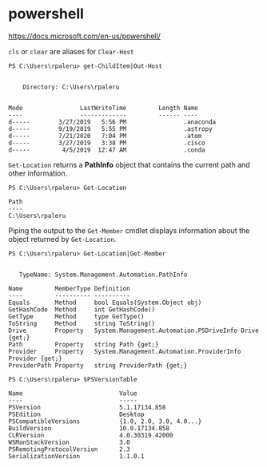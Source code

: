 # powershell
https://docs.microsoft.com/en-us/powershell/

```cls``` or ```clear``` are aliases for ```Clear-Host```

```
PS C:\Users\rpaleru> get-ChildItem|Out-Host


    Directory: C:\Users\rpaleru


Mode                LastWriteTime         Length Name
----                -------------         ------ ----
d-----        3/27/2019   5:56 PM                .anaconda
d-----        9/19/2019   5:55 PM                .astropy
d-----        7/21/2020   7:04 PM                .atom
d-----        3/27/2019   3:38 PM                .cisco
d-----         4/5/2019  12:47 AM                .conda
```

```Get-Location``` returns a **PathInfo** object that contains the current path and other information.
```
PS C:\Users\rpaleru> Get-Location

Path
----
C:\Users\rpaleru
```

Piping the output to the ```Get-Member``` cmdlet displays information about the object returned by ```Get-Location```.
```
PS C:\Users\rpaleru> Get-Location|Get-Member


   TypeName: System.Management.Automation.PathInfo

Name         MemberType Definition
----         ---------- ----------
Equals       Method     bool Equals(System.Object obj)
GetHashCode  Method     int GetHashCode()
GetType      Method     type GetType()
ToString     Method     string ToString()
Drive        Property   System.Management.Automation.PSDriveInfo Drive {get;}
Path         Property   string Path {get;}
Provider     Property   System.Management.Automation.ProviderInfo Provider {get;}
ProviderPath Property   string ProviderPath {get;}
```

```
PS C:\Users\rpaleru> $PSVersionTable

Name                           Value
----                           -----
PSVersion                      5.1.17134.858
PSEdition                      Desktop
PSCompatibleVersions           {1.0, 2.0, 3.0, 4.0...}
BuildVersion                   10.0.17134.858
CLRVersion                     4.0.30319.42000
WSManStackVersion              3.0
PSRemotingProtocolVersion      2.3
SerializationVersion           1.1.0.1
```

